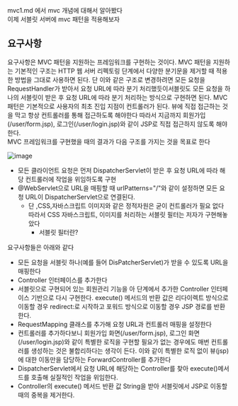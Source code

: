 mvc1.md 에서 mvc 개념에 대해서 알아봤다 <br>
이제 서블릿 서버에 mvc 패턴을 적용해보자
## 요구사항
요구사항은 MVC 패턴을 지원하는 프레임워크를 구현하는 것이다. MVC 패턴을 지원하는 기본적인 구조는 HTTP 웹 서버 리펙토링 단계에서 다양한 분기문을 제거할 때 적용한 방법을 그대로 사용하면 된다.
단 이와 같은 구조로 변경하려면 모든 요청을 RequestHandler가 받아서 요청 URL에 따라 분기 처리했듯이서블릿도 모든 요청을 하나의 서블릿이 받은 후 요청 URL에 따라 분기 처리하는 방식으로 구현하면 된다.
MVC 패턴은 기본적으로 사용자의 최초 진입 지점이 컨트롤러가 된다. 뷰에 직접 접근하는 것을 막고 항상 컨트롤러를 통해 접근하도록 해야한다 따라서 지금까지 회원가입(/user/form.jsp), 로그인(/user/login.jsp)와 같이
JSP로 직접 접근하지 않도록 해야 한다.<br>
MVC 프레임워크를 구현했을 때의 결과가 다음 구조를 가지는 것을 목표로 한다

![image](https://github.com/kdfasdf/Jspwebserver/assets/96770726/90ebf345-f1dc-471c-a585-b12ab5e4c1de)


- 모든 클라이언트 요청은 먼저 DispatcherServlet이 받은 후 요청 URL에 따라 해당 컨트롤러에 작업을 위임하도록 구현
- @WebServlet으로 URL을 매핑할 때 urlPatterns="/"와 같이 설정하면 모든 요청 URL이 DispatcherServlet으로 연결된다.
  - 단 ,CSS,자바스크립트 이미지와 같은 정적자원은 굳이 컨트롤러가 필요 없다 따라서 CSS 자바스크립트, 이미지를 처리하는 서블릿 필터는 저자가 구현해놓았다
    - 서블릿 필터란?


요구사항들은 아래와 같다
- 모든 요청을 서블릿 하나(예를 들어 DisPatcherServlet)가 받을 수 있도록 URL을 매핑한다
- Controller 인터페이스를 추가한다
- 서블릿으로 구현되어 있는 회원관리 기능을 아 단계에서 추가한 Controller 인터페이스 기반으로 다시 구현한다. execute() 메서드의 반환 값은 리다이렉트 방식으로 이동할 경우 redirect:로 시작하고 포워드 방식으로 이동할 경우 JSP 경로를 반환한다.
- RequestMapping 클래스를 추가해 요청 URL과 컨트롤러 매핑을 설정한다
- 컨트롤러를 추가하다보니 회원가입 화면(/user/form.jsp), 로그인 화면(/user/login.jsp)와 같이 특별한 로직을 구현할 필요가 없는 경우에도 매번 컨트롤러를 생성하는 것은 불합리하다는 생각이 든다. 이와 같이 특별한 로직 없이 뷰(jsp)에 대한 이동만을 담당하는 ForwardController를 추가한다
- DispatcherServlet에서 요청 URL에 해당하는 Controller를 찾아 execute()메서드를 호출해 실질적인 작업을 위임한다.
- Controller의 execute() 메서드 반환 값 String을 받아 서블릿에서 JSP로 이동할 때의 중복을 제거한다.
